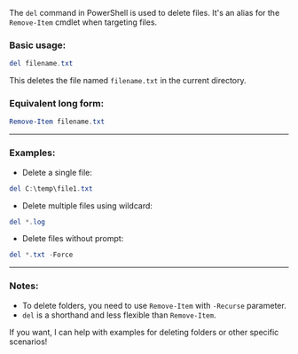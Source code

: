 The `del` command in PowerShell is used to delete files. It's an alias for the `Remove-Item` cmdlet when targeting files.

### Basic usage:

```powershell
del filename.txt
```

This deletes the file named `filename.txt` in the current directory.

### Equivalent long form:

```powershell
Remove-Item filename.txt
```

---

### Examples:

* Delete a single file:

```powershell
del C:\temp\file1.txt
```

* Delete multiple files using wildcard:

```powershell
del *.log
```

* Delete files without prompt:

```powershell
del *.txt -Force
```

---

### Notes:

* To delete folders, you need to use `Remove-Item` with `-Recurse` parameter.
* `del` is a shorthand and less flexible than `Remove-Item`.

If you want, I can help with examples for deleting folders or other specific scenarios!

